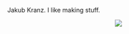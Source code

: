 Jakub Kranz. I like making stuff.

<p align="center">
  <a href="https://skillicons.dev">
    <img src="https://skillicons.dev/icons?i=js,html,css,py,ts,cpp,c,rust,sqlite,haskell,go,lua&perline=3" />
  </a>
</p>
